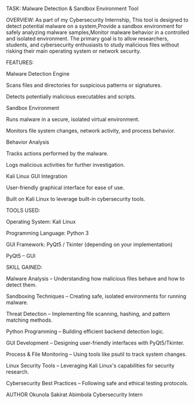 TASK: Malware Detection & Sandbox Environment Tool
 
 
OVERVIEW:
As part of my Cybersecurity Internship, This tool is designed to detect potential malware on a system,Provide a sandbox environment for safely analyzing malware samples,Monitor malware behavior in a controlled and isolated environment. The primary goal is to allow researchers, students, and cybersecurity enthusiasts to study malicious files without risking their main operating system or network security.

FEATURES:

Malware Detection Engine

Scans files and directories for suspicious patterns or signatures.

Detects potentially malicious executables and scripts.

Sandbox Environment

Runs malware in a secure, isolated virtual environment.

Monitors file system changes, network activity, and process behavior.

Behavior Analysis

Tracks actions performed by the malware.

Logs malicious activities for further investigation.

Kali Linux GUI Integration

User-friendly graphical interface for ease of use.

Built on Kali Linux to leverage built-in cybersecurity tools.

TOOLS USED:

Operating System: Kali Linux

Programming Language: Python 3

GUI Framework: PyQt5 / Tkinter (depending on your implementation)

PyQt5 – GUI

SKILL GAINED:

Malware Analysis – Understanding how malicious files behave and how to detect them.

Sandboxing Techniques – Creating safe, isolated environments for running malware.

Threat Detection – Implementing file scanning, hashing, and pattern matching methods.

Python Programming – Building efficient backend detection logic.

GUI Development – Designing user-friendly interfaces with PyQt5/Tkinter.

Process & File Monitoring – Using tools like psutil to track system changes.

Linux Security Tools – Leveraging Kali Linux's capabilities for security research.

Cybersecurity Best Practices – Following safe and ethical testing protocols.

AUTHOR
Okunola Sakirat Abimbola
Cybersecurity Intern
